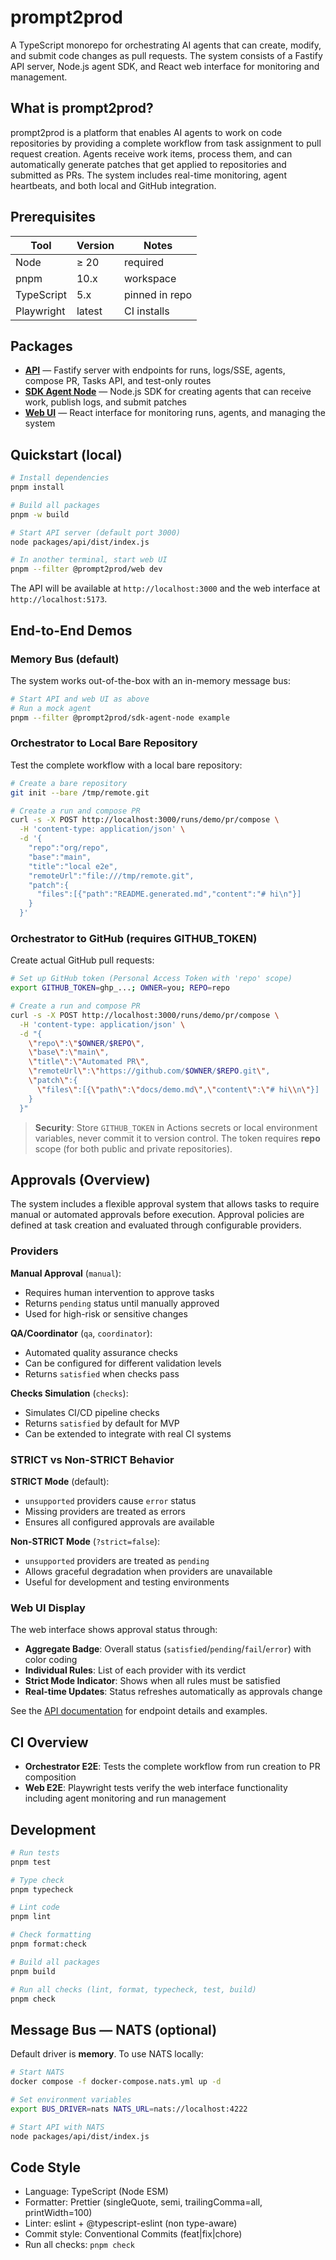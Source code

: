 # prompt2prod

A TypeScript monorepo for orchestrating AI agents that can create, modify, and submit code changes as pull requests. The system consists of a Fastify API server, Node.js agent SDK, and React web interface for monitoring and management.

## What is prompt2prod?

prompt2prod is a platform that enables AI agents to work on code repositories by providing a complete workflow from task assignment to pull request creation. Agents receive work items, process them, and can automatically generate patches that get applied to repositories and submitted as PRs. The system includes real-time monitoring, agent heartbeats, and both local and GitHub integration.

## Prerequisites

| Tool       | Version | Notes          |
| ---------- | ------- | -------------- |
| Node       | ≥ 20    | required       |
| pnpm       | 10.x    | workspace      |
| TypeScript | 5.x     | pinned in repo |
| Playwright | latest  | CI installs    |

## Packages

- **[API](./packages/api/README.md)** — Fastify server with endpoints for runs, logs/SSE, agents, compose PR, Tasks API, and test-only routes
- **[SDK Agent Node](./packages/sdk-agent-node/README.md)** — Node.js SDK for creating agents that can receive work, publish logs, and submit patches
- **[Web UI](./packages/web/README.md)** — React interface for monitoring runs, agents, and managing the system

## Quickstart (local)

```bash
# Install dependencies
pnpm install

# Build all packages
pnpm -w build

# Start API server (default port 3000)
node packages/api/dist/index.js

# In another terminal, start web UI
pnpm --filter @prompt2prod/web dev
```

The API will be available at `http://localhost:3000` and the web interface at `http://localhost:5173`.

## End-to-End Demos

### Memory Bus (default)

The system works out-of-the-box with an in-memory message bus:

```bash
# Start API and web UI as above
# Run a mock agent
pnpm --filter @prompt2prod/sdk-agent-node example
```

### Orchestrator to Local Bare Repository

Test the complete workflow with a local bare repository:

```bash
# Create a bare repository
git init --bare /tmp/remote.git

# Create a run and compose PR
curl -s -X POST http://localhost:3000/runs/demo/pr/compose \
  -H 'content-type: application/json' \
  -d '{
    "repo":"org/repo",
    "base":"main",
    "title":"local e2e",
    "remoteUrl":"file:///tmp/remote.git",
    "patch":{
      "files":[{"path":"README.generated.md","content":"# hi\n"}]
    }
  }'
```

### Orchestrator to GitHub (requires GITHUB_TOKEN)

Create actual GitHub pull requests:

```bash
# Set up GitHub token (Personal Access Token with 'repo' scope)
export GITHUB_TOKEN=ghp_...; OWNER=you; REPO=repo

# Create a run and compose PR
curl -s -X POST http://localhost:3000/runs/demo/pr/compose \
  -H 'content-type: application/json' \
  -d "{
    \"repo\":\"$OWNER/$REPO\",
    \"base\":\"main\",
    \"title\":\"Automated PR\",
    \"remoteUrl\":\"https://github.com/$OWNER/$REPO.git\",
    \"patch\":{
      \"files\":[{\"path\":\"docs/demo.md\",\"content\":\"# hi\\n\"}]
    }
  }"
```

> **Security**: Store `GITHUB_TOKEN` in Actions secrets or local environment variables, never commit it to version control. The token requires **repo** scope (for both public and private repositories).

## Approvals (Overview)

The system includes a flexible approval system that allows tasks to require manual or automated approvals before execution. Approval policies are defined at task creation and evaluated through configurable providers.

### Providers

**Manual Approval** (`manual`):

- Requires human intervention to approve tasks
- Returns `pending` status until manually approved
- Used for high-risk or sensitive changes

**QA/Coordinator** (`qa`, `coordinator`):

- Automated quality assurance checks
- Can be configured for different validation levels
- Returns `satisfied` when checks pass

**Checks Simulation** (`checks`):

- Simulates CI/CD pipeline checks
- Returns `satisfied` by default for MVP
- Can be extended to integrate with real CI systems

### STRICT vs Non-STRICT Behavior

**STRICT Mode** (default):

- `unsupported` providers cause `error` status
- Missing providers are treated as errors
- Ensures all configured approvals are available

**Non-STRICT Mode** (`?strict=false`):

- `unsupported` providers are treated as `pending`
- Allows graceful degradation when providers are unavailable
- Useful for development and testing environments

### Web UI Display

The web interface shows approval status through:

- **Aggregate Badge**: Overall status (`satisfied`/`pending`/`fail`/`error`) with color coding
- **Individual Rules**: List of each provider with its verdict
- **Strict Mode Indicator**: Shows when all rules must be satisfied
- **Real-time Updates**: Status refreshes automatically as approvals change

See the [API documentation](./packages/api/README.md#approvals-api) for endpoint details and examples.

## CI Overview

- **Orchestrator E2E**: Tests the complete workflow from run creation to PR composition
- **Web E2E**: Playwright tests verify the web interface functionality including agent monitoring and run management

## Development

```bash
# Run tests
pnpm test

# Type check
pnpm typecheck

# Lint code
pnpm lint

# Check formatting
pnpm format:check

# Build all packages
pnpm build

# Run all checks (lint, format, typecheck, test, build)
pnpm check
```

## Message Bus — NATS (optional)

Default driver is **memory**. To use NATS locally:

```bash
# Start NATS
docker compose -f docker-compose.nats.yml up -d

# Set environment variables
export BUS_DRIVER=nats NATS_URL=nats://localhost:4222

# Start API with NATS
node packages/api/dist/index.js
```

## Code Style

- Language: TypeScript (Node ESM)
- Formatter: Prettier (singleQuote, semi, trailingComma=all, printWidth=100)
- Linter: eslint + @typescript-eslint (non type-aware)
- Commit style: Conventional Commits (feat|fix|chore)
- Run all checks: `pnpm check`
